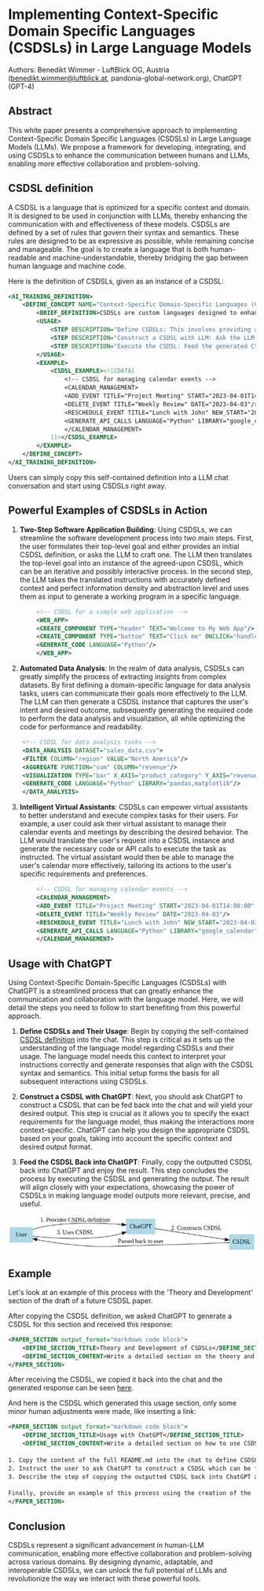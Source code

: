 # Implementing Context-Specific Domain Specific Languages (CSDSLs) in Large Language Models

Authors: Benedikt Wimmer - LuftBlick OG, Austria (benedikt.wimmer@luftblick.at, pandonia-global-network.org), ChatGPT (GPT-4)

## Abstract

This white paper presents a comprehensive approach to implementing Context-Specific Domain Specific Languages (CSDSLs) in Large Language Models (LLMs). We propose a framework for developing, integrating, and using CSDSLs to enhance the communication between humans and LLMs, enabling more effective collaboration and problem-solving.

## CSDSL definition<a name="csdsl-definition"></a>

A CSDSL is a language that is optimized for a specific context and domain. It is designed to be used in conjunction with LLMs, thereby enhancing the communication with and effectiveness of these models. CSDSLs are defined by a set of rules that govern their syntax and semantics. These rules are designed to be as expressive as possible, while remaining concise and manageable. The goal is to create a language that is both human-readable and machine-understandable, thereby bridging the gap between human language and machine code.

Here is the definition of CSDSLs, given as an instance of a CSDSL:

```xml
<AI_TRAINING_DEFINITION>
    <DEFINE_CONCEPT NAME="Context-Specific Domain-Specific Languages (CSDSLs)">
        <BRIEF_DEFINITION>CSDSLs are custom languages designed to enhance communication between humans and Large Language Models (LLMs) by improving context sensitivity, precision, and adaptability to specific domains.</BRIEF_DEFINITION>
        <USAGE>
            <STEP DESCRIPTION="Define CSDSLs: This involves providing a CSDSL definition to the LLM, setting up context-specific interactions."/>
            <STEP DESCRIPTION="Construct a CSDSL with LLM: Ask the LLM to create a CSDSL instance that fits your needs."/>
            <STEP DESCRIPTION="Execute the CSDSL: Feed the generated CSDSL back into the LLM to generate desired outputs, ensuring contextually accurate results."/>
        </USAGE>
        <EXAMPLE>
            <CSDSL_EXAMPLE><![CDATA[
                <!-- CSDSL for managing calendar events -->
                <CALENDAR_MANAGEMENT>
                <ADD_EVENT TITLE="Project Meeting" START="2023-04-01T14:00:00" END="2023-04-01T15:00:00" LOCATION="Conference Room"/>
                <DELETE_EVENT TITLE="Weekly Review" DATE="2023-04-03"/>
                <RESCHEDULE_EVENT TITLE="Lunch with John" NEW_START="2023-04-02T13:00:00" NEW_END="2023-04-02T14:00:00"/>
                <GENERATE_API_CALLS LANGUAGE="Python" LIBRARY="google_calendar"/>
                </CALENDAR_MANAGEMENT>
            ]]></CSDSL_EXAMPLE>
        </EXAMPLE>
    </DEFINE_CONCEPT>
</AI_TRAINING_DEFINITION>
```

Users can simply copy this self-contained definition into a LLM chat conversation and start using CSDSLs right away.

## Powerful Examples of CSDSLs in Action<a name="powerful-examples"></a>

1. **Two-Step Software Application Building**: Using CSDSLs, we can streamline the software development process into two main steps. First, the user formulates their top-level goal and either provides an initial CSDSL definition, or asks the LLM to craft one. The LLM then translates the top-level goal into an instance of the agreed-upon CSDSL, which can be an iterative and possibly interactive process. In the second step, the LLM takes the translated instructions with accurately defined context and perfect information density and abstraction level and uses them as input to generate a working program in a specific language.

```xml
        <!-- CSDSL for a simple web application -->
        <WEB_APP>
        <CREATE_COMPONENT TYPE="header" TEXT="Welcome to My Web App"/>
        <CREATE_COMPONENT TYPE="button" TEXT="Click me" ONCLICK="handleClick"/>
        <GENERATE_CODE LANGUAGE="Python"/>
        </WEB_APP>

```

2. **Automated Data Analysis**: In the realm of data analysis, CSDSLs can greatly simplify the process of extracting insights from complex datasets. By first defining a domain-specific language for data analysis tasks, users can communicate their goals more effectively to the LLM. The LLM can then generate a CSDSL instance that captures the user's intent and desired outcome, subsequently generating the required code to perform the data analysis and visualization, all while optimizing the code for performance and readability.

```xml
    <!-- CSDSL for data analysis tasks -->
    <DATA_ANALYSIS DATASET="sales_data.csv">
    <FILTER COLUMN="region" VALUE="North America"/>
    <AGGREGATE FUNCTION="sum" COLUMN="revenue"/>
    <VISUALIZATION TYPE="bar" X_AXIS="product_category" Y_AXIS="revenue"/>
    <GENERATE_CODE LANGUAGE="Python" LIBRARY="pandas,matplotlib"/>
    </DATA_ANALYSIS>

```

3. **Intelligent Virtual Assistants**: CSDSLs can empower virtual assistants to better understand and execute complex tasks for their users. For example, a user could ask their virtual assistant to manage their calendar events and meetings by describing the desired behavior. The LLM would translate the user's request into a CSDSL instance and generate the necessary code or API calls to execute the task as instructed. The virtual assistant would then be able to manage the user's calendar more effectively, tailoring its actions to the user's specific requirements and preferences.

```xml
        <!-- CSDSL for managing calendar events -->
        <CALENDAR_MANAGEMENT>
        <ADD_EVENT TITLE="Project Meeting" START="2023-04-01T14:00:00" END="2023-04-01T15:00:00" LOCATION="Conference Room"/>
        <DELETE_EVENT TITLE="Weekly Review" DATE="2023-04-03"/>
        <RESCHEDULE_EVENT TITLE="Lunch with John" NEW_START="2023-04-02T13:00:00" NEW_END="2023-04-02T14:00:00"/>
        <GENERATE_API_CALLS LANGUAGE="Python" LIBRARY="google_calendar"/>
        </CALENDAR_MANAGEMENT>

```

## Usage with ChatGPT

Using Context-Specific Domain-Specific Languages (CSDSLs) with ChatGPT is a streamlined process that can greatly enhance the communication and collaboration with the language model. Here, we will detail the steps you need to follow to start benefiting from this powerful approach.

1. **Define CSDSLs and Their Usage**: Begin by copying the self-contained [CSDSL definition](#csdsl-definition) into the chat. This step is critical as it sets up the understanding of the language model regarding CSDSLs and their usage. The language model needs this context to interpret your instructions correctly and generate responses that align with the CSDSL syntax and semantics. This initial setup forms the basis for all subsequent interactions using CSDSLs.

2. **Construct a CSDSL with ChatGPT**: Next, you should ask ChatGPT to construct a CSDSL that can be fed back into the chat and will yield your desired output. This step is crucial as it allows you to specify the exact requirements for the language model, thus making the interactions more context-specific. ChatGPT can help you design the appropriate CSDSL based on your goals, taking into account the specific context and desired output format.

3. **Feed the CSDSL Back into ChatGPT**: Finally, copy the outputted CSDSL back into ChatGPT and enjoy the result. This step concludes the process by executing the CSDSL and generating the output. The result will align closely with your expectations, showcasing the power of CSDSLs in making language model outputs more relevant, precise, and useful.

![viz](usage.png)

## Example

Let's look at an example of this process with the 'Theory and Development' section of the draft of a future CSDSL paper.

After copying the CSDSL definition, we asked ChatGPT to generate a CSDSL for this section and received this response:

```xml
<PAPER_SECTION output_format="markdown code block">
    <DEFINE_SECTION_TITLE>Theory and Development of CSDSLs</DEFINE_SECTION_TITLE>
    <DEFINE_SECTION_CONTENT>Write a detailed section on the theory and development of CSDSLs. Discuss the theoretical framework behind CSDSLs, explaining how they were developed and their underlying principles. Explain how CSDSLs function to improve communication with LLMs by providing a structured format for interactions, thereby making them more effective and contextually aware. Elaborate on how CSDSLs help to tailor the LLMs to specific needs and domains, and describe the process of defining and implementing CSDSLs.</DEFINE_SECTION_CONTENT>
</PAPER_SECTION>
```

After receiving the CSDSL, we copied it back into the chat and the generated response can be seen [here](theory.md).

And here is the CSDSL which generated this usage section, only some minor human adjustments were made, like inserting a link:

```xml
<PAPER_SECTION output_format="markdown code block">
    <DEFINE_SECTION_TITLE>Usage with ChatGPT</DEFINE_SECTION_TITLE>
    <DEFINE_SECTION_CONTENT>Write a detailed section on how to use CSDSLs with ChatGPT. The section should include the following steps:

1. Copy the content of the full README.md into the chat to define CSDSLs and their usage. Explain why this step is necessary and how it helps to set up the language model for understanding and generating CSDSLs.
2. Instruct the user to ask ChatGPT to construct a CSDSL which can be fed back into the chat and will yield the desired output. Clarify how this step contributes to specifying the exact requirements for the LLM.
3. Describe the step of copying the outputted CSDSL back into ChatGPT and enjoying the result. Highlight the benefits of this approach.

Finally, provide an example of this process using the creation of the 'Theory and Development' section of the paper as an instance. Show the initial request for the CSDSL, the CSDSL produced, and how it was used to generate the section content.</DEFINE_SECTION_CONTENT>
</PAPER_SECTION>
```


## Conclusion<a name="conclusion"></a>

CSDSLs represent a significant advancement in human-LLM communication, enabling more effective collaboration and problem-solving across various domains. By designing dynamic, adaptable, and interoperable CSDSLs, we can unlock the full potential of LLMs and revolutionize the way we interact with these powerful tools.

